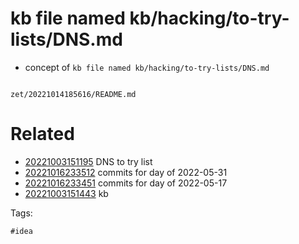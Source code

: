 # kb file named kb/hacking/to-try-lists/DNS.md

- concept of `kb file named kb/hacking/to-try-lists/DNS.md`

```
```

` zet/20221014185616/README.md `

# Related

- [20221003151195](/zet/20221003151195/README.md) DNS to try list
- [20221016233512](/zet/20221016233512/README.md) commits for day of 2022-05-31
- [20221016233451](/zet/20221016233451/README.md) commits for day of 2022-05-17
- [20221003151443](/zet/20221003151443/README.md) kb

Tags:

    #idea
